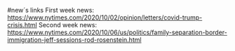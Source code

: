 #new´s links
First week news: https://www.nytimes.com/2020/10/02/opinion/letters/covid-trump-crisis.html
Second week news: https://www.nytimes.com/2020/10/06/us/politics/family-separation-border-immigration-jeff-sessions-rod-rosenstein.html